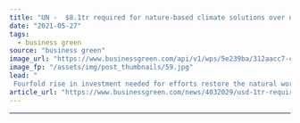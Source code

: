 ```yaml
---
title: "UN -  $8.1tr required for nature-based climate solutions over next 30 years"
date: "2021-05-27"
tags: 
  - business green
source: "business green"
image_url: "https://www.businessgreen.com/api/v1/wps/5e239ba/312aacc7-c088-46d0-adf6-6dcb39003707/1/iStock-1148154212-forest-restoration-185x114.jpg"
image_fp: "/assets/img/post_thumbnails/59.jpg"
lead: "
 Fourfold rise in investment needed for efforts restore the natural world while also mitigating greenhouse gases and climate impacts, UN warns ..."
article_url: "https://www.businessgreen.com/news/4032029/usd-1tr-required-nature-climate-solutions"
---
```


---

